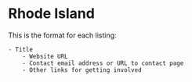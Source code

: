 # Rhode Island

This is the format for each listing:

```
- Title
    - Website URL
    - Contact email address or URL to contact page
    - Other links for getting involved
```